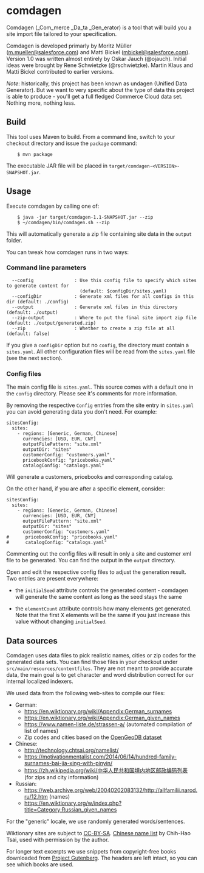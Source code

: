 # comdagen

Comdagen (_Com_merce _Da_ta _Gen_erator) is a tool that will build you a site import file tailored to your specification.

Comdagen is developed primarly by Moritz Müller (<m.mueller@salesforce.com>) and Matti Bickel (<mbickel@salesforce.com>). Version 1.0 was written almost entirely by Oskar Jauch (@ojauch).
Initial ideas were brought by Rene Schwietzke (@rschwietzke). Martin Klaus and Matti Bickel contributed to earlier versions.

_Note_: historically, this project has been known as undagen (Unified Data Generator). But we want to very specific about the type 
of data this project is able to produce - you'll get a full fledged Commerce Cloud data set. Nothing more, nothing less.  

## Build

This tool uses Maven to build. From a command line, switch to your checkout directory and issue the `package` command:

```
    $ mvn package
```

The executable JAR file will be placed in `target/comdagen-<VERSION>-SNAPSHOT.jar`.

## Usage

Execute comdagen by calling one of:

```
    $ java -jar target/comdagen-1.1-SNAPSHOT.jar --zip
    $ ~/comdagen/bin/comdagen.sh --zip
```

This will automatically generate a zip file containing site data in the `output` folder.

You can tweak how comdagen runs in two ways:

### Command line parameters

```
  --config               : Use this config file to specify which sites to generate content for 
                           (default: $configDir/sites.yaml)
  --configDir            : Generate xml files for all configs in this dir (default: ./config)
  --output               : Generate xml files in this directory (default: ./output)
  --zip-output           : Where to put the final site import zip file (default: ./output/generated.zip)
  --zip                  : Whether to create a zip file at all (default: false)
```

If you give a `configDir` option but no `config`, the directory must contain a `sites.yaml`.
All other configuration files will be read from the `sites.yaml` file (see the next section).

### Config files

The main config file is `sites.yaml`. This source comes with a default one in the `config` directory. Please see it's
comments for more information.

By removing the respective `Config` entries from the site entry in `sites.yaml` you can avoid generating data you don't
need. For example:

```
sitesConfig:
  sites:
    - regions: [Generic, German, Chinese]
      currencies: [USD, EUR, CNY]
      outputFilePattern: "site.xml"
      outputDir: "sites"
      customerConfig: "customers.yaml"
      pricebookConfig: "pricebooks.yaml"
      catalogConfig: "catalogs.yaml"
```
Will generate a customers, pricebooks and corresponding catalog.

On the other hand, if you are after a specific element, consider:
```
sitesConfig:
  sites:
    - regions: [Generic, German, Chinese]
      currencies: [USD, EUR, CNY]
      outputFilePattern: "site.xml"
      outputDir: "sites"
      customerConfig: "customers.yaml"
#      pricebookConfig: "pricebooks.yaml"
#      catalogConfig: "catalogs.yaml"
```
Commenting out the config files will result in only a site and customer xml file to be generated. You can find the
output in the `output` directory.

Open and edit the respective config files to adjust the generation result. Two entries are present everywhere:

 - the `initialSeed` attribute controls the generated content - comdagen will generate the same content as long as the 
   seed stays the same

 - the `elementCount` attribute controls how many elements get generated. Note that the first X elements will be the 
   same if you just increase this value without changing `initialSeed`.

## Data sources
Comdagen uses data files to pick realistic names, cities or zip codes for the generated data sets. You can find those
files in your checkout under `src/main/resources/contentfiles`. They are not meant to provide accurate data, the main
goal is to get character and word distribution correct for our internal localized indexers.

We used data from the following web-sites to compile our files:
* German:
  - https://en.wiktionary.org/wiki/Appendix:German_surnames
  - https://en.wiktionary.org/wiki/Appendix:German_given_names
  - https://www.namen-liste.de/strassen-a/ (automated compilation of list of names)
  - Zip codes and cities based on the [OpenGeoDB dataset](http://www.fa-technik.adfc.de/code/opengeodb/)
* Chinese:
  - http://technology.chtsai.org/namelist/
  - https://motivationmentalist.com/2014/06/14/hundred-family-surnames-bai-jia-xing-with-pinyin/
  - https://zh.wikipedia.org/wiki/中华人民共和国境内地区邮政编码列表 (for zips and city information)
* Russian: 
  - https://web.archive.org/web/20040202083132/http://allfamilii.narod.ru/12.htm (names)
  - https://en.wiktionary.org/w/index.php?title=Category:Russian_given_names

For the "generic" locale, we use randomly generated words/sentences.

Wiktionary sites are subject to [CC-BY-SA](https://creativecommons.org/licenses/by-sa/3.0/). [Chinese name list](http://technology.chtsai.org/namelist/) 
by Chih-Hao Tsai, used with permission by the author.

For longer text excerpts we use snippets from copyright-free books downloaded from [Project Gutenberg](http://www.gutenberg.org). 
The headers are left intact, so you can see which books are used. 
